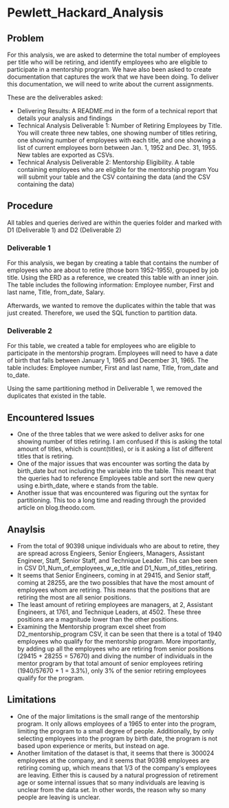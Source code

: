 # Pewlett_Hackard_Analysis

## Problem

For this analysis, we are asked to determine the total number of employees per title who will be retiring, and identify employees who are eligible to participate in a mentorship program. We have also been asked to create documentation that captures the work that we have been doing. To deliver this documentation, we will need to write about the current assignments. 

These are the deliverables asked:

* Delivering Results: A README.md in the form of a technical report that details your analysis and findings
* Technical Analysis Deliverable 1: Number of Retiring Employees by Title. You will create three new tables, one showing number of titles retiring, one showing number of employees with each title, and one showing a list of current employees born between Jan. 1, 1952 and Dec. 31, 1955. New tables are exported as CSVs. 
* Technical Analysis Deliverable 2: Mentorship Eligibility. A table containing employees who are eligible for the mentorship program You will submit your table and the CSV containing the data (and the CSV containing the data)

## Procedure 

All tables and queries derived are within the queries folder and marked with D1 (Deliverable 1) and D2 (Deliverable 2)

### Deliverable 1

For this analysis, we began by creating a table that contains the number of employees who are about to retire (those born 1952-1955), grouped by job title. Using the ERD as a reference, we created this table with an inner join. The table includes the following information: Employee number, First and last name, Title, from_date, Salary.

Afterwards, we wanted to remove the duplicates within the table that was just created. Therefore, we used the SQL function to partition data. 

### Deliverable 2

For this table, we created a table for employees who are eligible to participate in the mentorship program. Employees will need to have a date of birth that falls between January 1, 1965 and December 31, 1965. The table includes: Employee number, First and last name, Title, from_date and to_date. 

Using the same partitioning method in Deliverable 1, we removed the duplicates that existed in the table.

## Encountered Issues

* One of the three tables that we were asked to deliver asks for one showing number of titles retiring. I am confused if this is asking the total amount of titles, which is count(titles), or is it asking a list of different titles that is retiring.
 * One of the major issues that was encounter was sorting the data by birth_date but not including the variable into the table. This meant that the queries had to reference Employees table and sort the new query using e.birth_date, where e stands from the table. 
* Another issue that was encountered was figuring out the syntax for partitioning. This too a long time and reading through the provided article on blog.theodo.com. 

## Anaylsis 
* From the total of 90398 unique individuals who are about to retire, they are spread across Engieers, Senior Engieers, Managers, Assistant Engineer, Staff, Senior Staff, and Technique Leader. This can bee seen in CSV D1_Num_of_employees_w_e_title and D1_Num_of_titles_retiring. 
* It seems that Senior Engineers, coming in at 29415, and Senior staff, coming at 28255, are the two possibles that have the most amount of employees whom are retiring. This means that the positions that are retiring the most are all senior positions.
* The least amount of retiring employees are managers, at 2, Assistant Engineers, at 1761, and Technique Leaders, at 4502. These three positions are a magnitude lower than the other positions. 
* Examining the Mentorship program excel sheet from D2_mentorship_program CSV, it can be seen that there is a total of 1940 employees who qualify for the mentorship program. More importantly, by adding up all the employees who are retiring from senior positions (29415 + 28255 = 57670) and diving the number of individuals in the mentor program by that total amount of senior employees retiring (1940/57670 + 1 = 3.3%), only 3% of the senior retiring employees qualify for the program.

## Limitations
* One of the major limitations is the small range of the mentorship program. It only allows employees of a 1965 to enter into the program, limiting the program to a small degree of people. Additionally, by only selecting employees into the program by birth date, the program is not based upon experience or merits, but instead on age.
* Another limitation of the dataset is that, it seems that there is 300024 employees at the company, and it seems that 90398 employees are retiring coming up, which means that 1/3 of the company's employees are leaving. Either this is caused by a natural progression of retirement age or some internal issues that so many individuals are leaving is unclear from the data set. In other words, the reason why so many people are leaving is unclear. 
